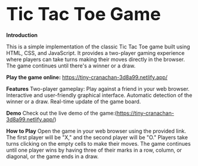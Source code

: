 <font size = "20">**Tic Tac Toe Game**</font> <br>
===
**Introduction** <br>

This is a simple implementation of the classic Tic Tac Toe game built using HTML, CSS, and JavaScript. It provides a two-player gaming experience where players can take turns making their moves directly in the browser. The game continues until there's a winner or a draw.

**Play the game online:** https://tiny-cranachan-3d8a99.netlify.app/

**Features**
Two-player gameplay: Play against a friend in your web browser.
Interactive and user-friendly graphical interface.
Automatic detection of the winner or a draw.
Real-time update of the game board.

**Demo**
Check out the live demo of the game:(https://tiny-cranachan-3d8a99.netlify.app/)

**How to Play**
Open the game in your web browser using the provided link.
The first player will be "X," and the second player will be "O."
Players take turns clicking on the empty cells to make their moves.
The game continues until one player wins by having three of their marks in a row, column, or diagonal, or the game ends in a draw.
